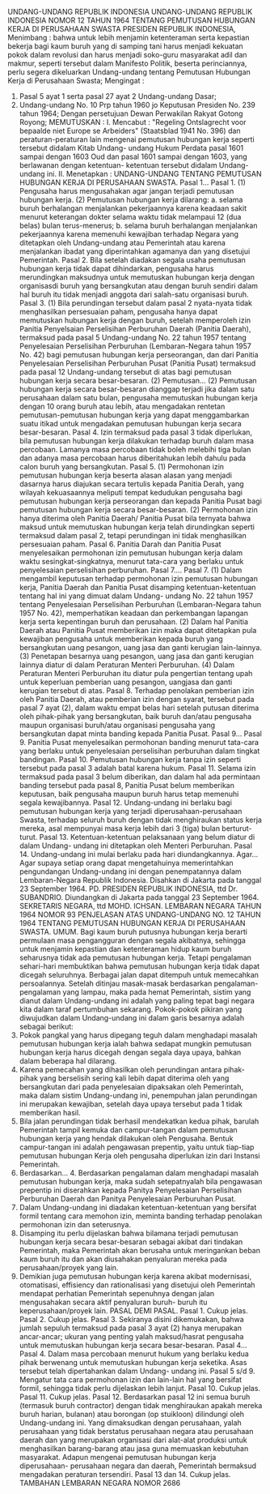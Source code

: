  UNDANG-UNDANG REPUBLIK INDONESIA UNDANG-UNDANG REPUBLIK INDONESIA NOMOR 12 TAHUN 1964 TENTANG PEMUTUSAN HUBUNGAN KERJA DI PERUSAHAAN SWASTA PRESIDEN REPUBLIK INDONESIA,
Menimbang :
 bahwa untuk lebih menjamin ketenteraman serta kepastian bekerja bagi kaum buruh yang di samping tani harus menjadi kekuatan pokok dalam revolusi dan harus menjadi soko-guru masyarakat adil dan makmur, seperti tersebut dalam Manifesto Politik, beserta perinciannya, perlu segera dikeluarkan Undang-undang tentang Pemutusan Hubungan Kerja di Perusahaan Swasta;
Mengingat :

1. Pasal 5 ayat 1 serta pasal 27 ayat 2 Undang-undang Dasar;
2. Undang-undang No. 10 Prp tahun 1960 jo Keputusan Presiden No. 239 tahun 1964; Dengan persetujuan Dewan Perwakilan Rakyat Gotong Royong;
MEMUTUSKAN :
 I. Mencabut : "Regeling Ontslagrecht voor bepaalde niet Europe se Arbeiders" (Staatsblad 1941 No. 396) dan peraturan-peraturan lain mengenai pemutusan hubungan kerja seperti tersebut didalam Kitab Undang- undang Hukum Perdata pasal 1601 sampai dengan 1603 Oud dan pasal 1601 sampai dengan 1603, yang berlawanan dengan ketentuan- ketentuan tersebut didalam Undang-undang ini. II. Menetapkan : UNDANG-UNDANG TENTANG PEMUTUSAN HUBUNGAN KERJA DI PERUSAHAAN SWASTA. Pasal 1… Pasal 1.
(1) Pengusaha harus mengusahakan agar jangan terjadi pemutusan hubungan kerja.
(2) Pemutusan hubungan kerja dilarang:
a. selama buruh berhalangan menjalankan pekerjaannya karena keadaan sakit menurut keterangan dokter selama waktu tidak melampaui 12 (dua belas) bulan terus-menerus;
b. selama buruh berhalangan menjalankan pekerjaannya karena memenuhi kewajiban terhadap Negara yang ditetapkan oleh Undang-undang atau Pemerintah atau karena menjalankan ibadat yang diperintahkan agamanya dan yang disetujui Pemerintah. Pasal 2. Bila setelah diadakan segala usaha pemutusan hubungan kerja tidak dapat dihindarkan, pengusaha harus merundingkan maksudnya untuk memutuskan hubungan kerja dengan organisasdi buruh yang bersangkutan atau dengan buruh sendiri dalam hal buruh itu tidak menjadi anggota dari salah-satu organisasi buruh. Pasal 3.
(1) Bila perundingan tersebut dalam pasal 2 nyata-nyata tidak menghasilkan persesuaian paham, pengusaha hanya dapat memutuskan hubungan kerja dengan buruh, setelah memperoleh izin Panitia Penyelsaian Perselisihan Perburuhan Daerah (Panitia Daerah), termaksud pada pasal 5 Undang-undang No. 22 tahun 1957 tentang Penyelesaian Perselisihan Perburuhan (Lembaran-Negara tahun 1957 No. 42) bagi pemutusan hubungan kerja perseorangan, dan dari Panitia Penyelesaian Perselisihan Perburuhan Pusat (Panitia Pusat) termaksud pada pasal 12 Undang-undang tersebut di atas bagi pemutusan hubungan kerja secara besar-besaran.
(2) Pemutusan… (2) Pemutusan hubungan kerja secara besar-besaran dianggap terjadi jika dalam satu perusahaan dalam satu bulan, pengusaha memutuskan hubungan kerja dengan 10 orang buruh atau lebih, atau mengadakan rentetan pemutusan-pemutusan hubungan kerja yang dapat menggambarkan suatu itikad untuk mengadakan pemutusan hubungan kerja secara besar-besaran. Pasal 4. Izin termaksud pada pasal 3 tidak diperlukan, bila pemutusan hubungan kerja dilakukan terhadap buruh dalam masa percobaan. Lamanya masa percobaan tidak boleh melebihi tiga bulan dan adanya masa percobaan harus diberitahukan lebih dahulu pada calon buruh yang bersangkutan. Pasal 5.
(1) Permohonan izin pemutusan hubungan kerja beserta alasan alasan yang menjadi dasarnya harus diajukan secara tertulis kepada Panitia Derah, yang wilayah kekuasaannya meliputi tempat kedudukan pengusaha bagi pemutusan hubungan kerja perseorangan dan kepada Panitia Pusat bagi pemutusan hubungan kerja secara besar-besaran.
(2) Permohonan izin hanya diterima oleh Panitia Daerah/ Panitia Pusat bila ternyata bahwa maksud untuk memutuskan hubungan kerja telah dirundingkan seperti termaksud dalam pasal 2, tetapi perundingan ini tidak menghasilkan persesuaian paham. Pasal 6. Panitia Darah dan Panitia Pusat menyelesaikan permohonan izin pemutusan hubungan kerja dalam waktu sesingkat-singkatnya, menurut tata-cara yang berlaku untuk penyelesaian perselisihan perburuhan. Pasal 7…. Pasal 7.
(1) Dalam mengambil keputusan terhadap permohonan izin pemutusan hubungan kerja, Panitia Daerah dan Panitia Pusat disamping ketentuan-ketentuan tentang hal ini yang dimuat dalam Undang- undang No. 22 tahun 1957 tentang Penyelesaian Perselisihan Perburuhan (Lembaran-Negara tahun 1957 No. 42), memperhatikan keadaan dan perkembangan lapangan kerja serta kepentingan buruh dan perusahaan.
(2) Dalam hal Panitia Daerah atau Panitia Pusat memberikan izin maka dapat ditetapkan pula kewajiban pengusaha untuk memberikan kepada buruh yang bersangkutan uang pesangon, uang jasa dan ganti kerugian lain-lainnya.
(3) Penetapan besarnya uang pesangon, uang jasa dan ganti kerugian lainnya diatur di dalam Peraturan Menteri Perburuhan.
(4) Dalam Peraturan Menteri Perburuhan itu diatur pula pengertian tentang upah untuk keperluan pemberian uang pesangon, uangjasa dan ganti kerugian tersebut di atas. Pasal 8. Terhadap penolakan pemberian izin oleh Panitia Daerah, atau pemberian izin dengan syarat, tersebut pada pasal 7 ayat (2), dalam waktu empat belas hari setelah putusan diterima oleh pihak-pihak yang bersangkutan, baik buruh dan/atau pengusaha maupun organisasi buruh/atau organisasi pengusaha yang bersangkutan dapat minta banding kepada Panitia Pusat. Pasal 9… Pasal 9. Panitia Pusat menyelesaikan permohonan banding menurut tata-cara yang berlaku untuk penyelesaian perselisihan perburuhan dalam tingkat bandingan. Pasal 10. Pemutusan hubungan kerja tanpa izin seperti tersebut pada pasal 3 adalah batal karena hukum. Pasal 11. Selama izin termaksud pada pasal 3 belum diberikan, dan dalam hal ada permintaan banding tersebut pada pasal 8, Panitia Pusat belum memberikan keputusan, baik pengusaha maupun buruh harus tetap memenuhi segala kewajibannya. Pasal 12. Undang-undang ini berlaku bagi pemutusan hubungan kerja yang terjadi diperusahaan-perusahaan Swasta, terhadap seluruh buruh dengan tidak menghiraukan status kerja mereka, asal mempunyai masa kerja lebih dari 3 (tiga) bulan berturut-turut. Pasal 13. Ketentuan-ketentuan pelaksanaan yang belum diatur di dalam Undang- undang ini ditetapkan oleh Menteri Perburuhan. Pasal 14. Undang-undang ini mulai berlaku pada hari diundangkannya. Agar… Agar supaya setiap orang dapat mengetahuinya memerintahkan pengundangan Undang-undang ini dengan penempatannya dalam Lembaran-Negara Republik Indonesia. Disahkan di Jakarta pada tanggal 23 September 1964. PD. PRESIDEN REPUBLIK INDONESIA, ttd Dr. SUBANDRIO. Diundangkan di Jakarta pada tanggal 23 September 1964. SEKRETARIS NEGARA, ttd MOHD. ICHSAN. LEMBARAN NEGARA TAHUN 1964 NOMOR 93 PENJELASAN ATAS UNDANG-UNDANG NO. 12 TAHUN 1964 TENTANG PEMUTUSAN HUBUNGAN KERJA DI PERUSAHAAN SWASTA. UMUM. Bagi kaum buruh putusnya hubungan kerja berarti permulaan masa pengangguran dengan segala akibatnya, sehingga untuk menjamin kepastian dan ketenteraman hidup kaum buruh seharusnya tidak ada pemutusan hubungan kerja. Tetapi pengalaman sehari-hari membuktikan bahwa pemutusan hubungan kerja tidak dapat dicegah seluruhnya. Berbagai jalan dapat ditempuh untuk memecahkan persoalannya. Setelah ditinjau masak-masak berdasarkan pengalaman-pengalaman yang lampau, maka pada hemat Pemerintah, sistim yang dianut dalam Undang-undang ini adalah yang paling tepat bagi negara kita dalam taraf pertumbuhan sekarang. Pokok-pokok pikiran yang diwujudkan dalam Undang-undang ini dalam garis besarnya adalah sebagai berikut:
1. Pokok pangkal yang harus dipegang teguh dalam menghadapi masalah pemutusan hubungan kerja ialah bahwa sedapat mungkin pemutusan hubungan kerja harus dicegah dengan segala daya upaya, bahkan dalam beberapa hal dilarang.
2. Karena pemecahan yang dihasilkan oleh perundingan antara pihak-pihak yang berselisih sering kali lebih dapat diterima oleh yang bersangkutan dari pada penyelesaian dipaksakan oleh Pemerintah, maka dalam sistim Undang-undang ini, penempuhan jalan perundingan ini merupakan kewajiban, setelah daya upaya tersebut pada 1 tidak memberikan hasil.
3. Bila jalan perundingan tidak berhasil mendekatkan kedua pihak, barulah Pemerintah tampil kemuka dan campur-tangan dalam pemutusan hubungan kerja yang hendak dilakukan oleh Pengusaha. Bentuk campur-tangan ini adalah pengawasan prepentip, yaitu untuk tiap-tiap pemutusan hubungan Kerja oleh pengusaha diperlukan izin dari Instansi Pemerintah.
4. Berdasarkan… 4. Berdasarkan pengalaman dalam menghadapi masalah pemutusan hubungan kerja, maka sudah setepatnyalah bila pengawasan prepentip ini diserahkan kepada Panitya Penyelesaian Perselisihan Perburuhan Daerah dan Panitya Penyelesaian Perburuhan Pusat.
5. Dalam Undang-undang ini diadakan ketentuan-ketentuan yang bersifat formil tentang cara memohon izin, meminta banding terhadap penolakan permohonan izin dan seterusnya.
6. Disamping itu perlu dijelaskan bahwa bilamana terjadi pemutusan hubungan kerja secara besar-besaran sebagai akibat dari tindakan Pemerintah, maka Pemerintah akan berusaha untuk meringankan beban kaum buruh itu dan akan diusahakan penyaluran mereka pada perusahaan/proyek yang lain.
7. Demikian juga pemutusan hubungan kerja karena akibat modernisasi, otomatisasi, effisiency dan rationalisasi yang disetujui oleh Pemerintah mendapat perhatian Pemerintah sepenuhnya dengan jalan mengusahakan secara aktif penyaluran buruh- buruh itu keperusahaan/proyek lain. PASAL DEMI PASAL. Pasal 1. Cukup jelas. Pasal 2. Cukup jelas. Pasal 3. Sekiranya disini dikemukakan, bahwa jumlah sepuluh termaksud pada pasal 3 ayat (2) hanya merupakan ancar-ancar; ukuran yang penting yalah maksud/hasrat pengusaha untuk memutuskan hubungan kerja secara besar-besaran. Pasal 4… Pasal 4. Dalam masa percobaan menurut hukum yang berlaku kedua pihak berwenang untuk memutuskan hubungan kerja seketika. Asas tersebut telah dipertahankan dalam Undang- undang ini. Pasal 5 s/d 9. Mengatur tata cara permohonan izin dan lain-lain hal yang bersifat formil, sehingga tidak perlu dijelaskan lebih lanjut. Pasal 10. Cukup jelas. Pasal 11. Cukup jelas. Pasal 12. Berdasarkan pasal 12 ini semua buruh (termasuk buruh contractor) dengan tidak menghiraukan apakah mereka buruh harian, bulanan) atau borongan (op stuikloon) dilindungi oleh Undang-undang ini. Yang dimaksudkan dengan perusahaan, yalah perusahaan yang tidak berstatus perusahaan negara atau perusahaan daerah dan yang merupakan organisasi dari alat-alat produksi untuk menghasilkan barang-barang atau jasa guna memuaskan kebutuhan masyarakat. Adapun mengenai pemutusan hubungan kerja diperusahaan- perusahaan negara dan daerah, Pemerintah bermaksud mengadakan peraturan tersendiri. Pasal 13 dan 14. Cukup jelas. TAMBAHAN LEMBARAN NEGARA NOMOR 2686